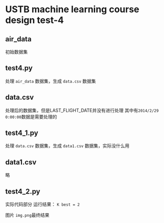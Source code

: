 # USTB machine learning course design test-4
## air_data
初始数据集
## test4.py
处理 ```air_data``` 数据集，生成 ```data.csv``` 数据集
## data.csv
处理后的数据集，但是LAST_FLIGHT_DATE并没有进行处理
其中有```2014/2/29 0:00:00```数据是需要处理的
## test4_1.py
处理 ```data.csv``` 数据集，生成 ```data1.csv``` 数据集，实际没什么用
## data1.csv
略
## **test4_2.py**
实际代码部分
运行结果： 
```K best = 2```

图片 ```img.png```最终结果

